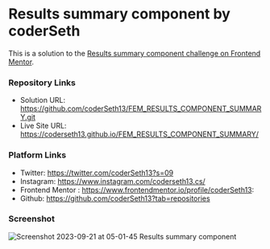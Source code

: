 # Results summary component by coderSeth

This is a solution to the [Results summary component challenge on Frontend Mentor](https://www.frontendmentor.io/challenges/results-summary-component-CE_K6s0maV).

### Repository Links
- Solution URL: https://github.com/coderSeth13/FEM_RESULTS_COMPONENT_SUMMARY.git
- Live Site URL: https://coderseth13.github.io/FEM_RESULTS_COMPONENT_SUMMARY/

### Platform Links
- Twitter: https://twitter.com/coderSeth13?s=09
- Instagram: https://www.instagram.com/coderseth13.cs/
- Frontend Mentor : https://www.frontendmentor.io/profile/coderSeth13:
- Github: https://github.com/coderSeth13?tab=repositories

### Screenshot

![Screenshot 2023-09-21 at 05-01-45 Results summary component](https://github.com/coderSeth13/FEM_RESULTS_COMPONENT_SUMMARY/assets/145410639/c4cedc5b-99d5-4289-bde9-8cd7e57ecdf2)
